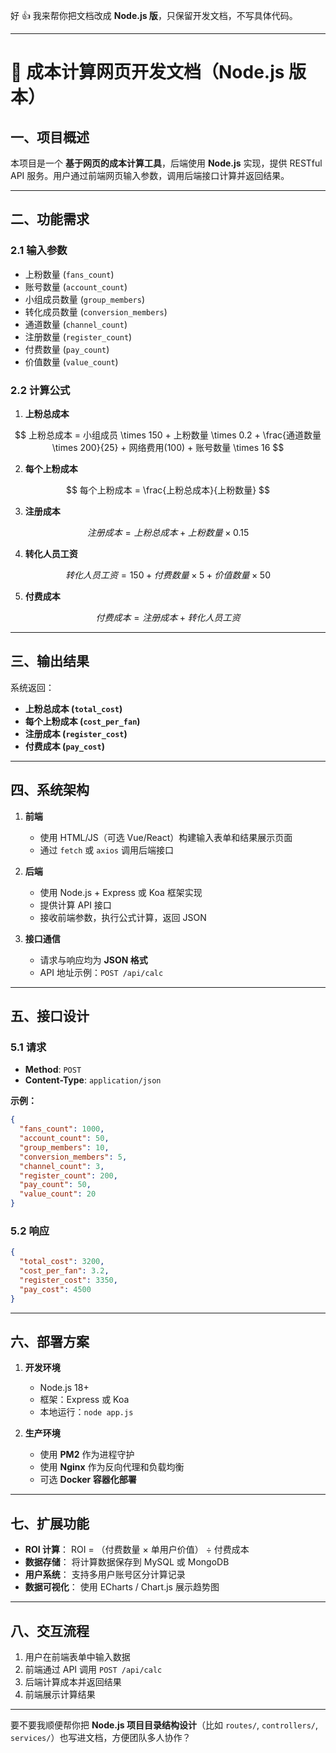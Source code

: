 好 👍 我来帮你把文档改成 **Node.js 版**，只保留开发文档，不写具体代码。

---

# 📘 成本计算网页开发文档（Node.js 版本）

## 一、项目概述

本项目是一个 **基于网页的成本计算工具**，后端使用 **Node.js** 实现，提供 RESTful API 服务。用户通过前端网页输入参数，调用后端接口计算并返回结果。

---

## 二、功能需求

### 2.1 输入参数

* 上粉数量 (`fans_count`)
* 账号数量 (`account_count`)
* 小组成员数量 (`group_members`)
* 转化成员数量 (`conversion_members`)
* 通道数量 (`channel_count`)
* 注册数量 (`register_count`)
* 付费数量 (`pay_count`)
* 价值数量 (`value_count`)

### 2.2 计算公式

1. **上粉总成本**

$$
上粉总成本 = 小组成员 \times 150 + 上粉数量 \times 0.2 + \frac{通道数量 \times 200}{25} + 网络费用(100) + 账号数量 \times 16
$$

2. **每个上粉成本**

$$
每个上粉成本 = \frac{上粉总成本}{上粉数量}
$$

3. **注册成本**

$$
注册成本 = 上粉总成本 + 上粉数量 \times 0.15
$$

4. **转化人员工资**

$$
转化人员工资 = 150 + 付费数量 \times 5 + 价值数量 \times 50
$$

5. **付费成本**

$$
付费成本 = 注册成本 + 转化人员工资
$$

---

## 三、输出结果

系统返回：

* **上粉总成本 (`total_cost`)**
* **每个上粉成本 (`cost_per_fan`)**
* **注册成本 (`register_cost`)**
* **付费成本 (`pay_cost`)**

---

## 四、系统架构

1. **前端**

   * 使用 HTML/JS（可选 Vue/React）构建输入表单和结果展示页面
   * 通过 `fetch` 或 `axios` 调用后端接口

2. **后端**

   * 使用 Node.js + Express 或 Koa 框架实现
   * 提供计算 API 接口
   * 接收前端参数，执行公式计算，返回 JSON

3. **接口通信**

   * 请求与响应均为 **JSON 格式**
   * API 地址示例：`POST /api/calc`

---

## 五、接口设计

### 5.1 请求

* **Method**: `POST`
* **Content-Type**: `application/json`

**示例：**

```json
{
  "fans_count": 1000,
  "account_count": 50,
  "group_members": 10,
  "conversion_members": 5,
  "channel_count": 3,
  "register_count": 200,
  "pay_count": 50,
  "value_count": 20
}
```

### 5.2 响应

```json
{
  "total_cost": 3200,
  "cost_per_fan": 3.2,
  "register_cost": 3350,
  "pay_cost": 4500
}
```

---

## 六、部署方案

1. **开发环境**

   * Node.js 18+
   * 框架：Express 或 Koa
   * 本地运行：`node app.js`

2. **生产环境**

   * 使用 **PM2** 作为进程守护
   * 使用 **Nginx** 作为反向代理和负载均衡
   * 可选 **Docker 容器化部署**

---

## 七、扩展功能

* **ROI 计算**：
  ROI = （付费数量 × 单用户价值） ÷ 付费成本
* **数据存储**：
  将计算数据保存到 MySQL 或 MongoDB
* **用户系统**：
  支持多用户账号区分计算记录
* **数据可视化**：
  使用 ECharts / Chart.js 展示趋势图

---

## 八、交互流程

1. 用户在前端表单中输入数据
2. 前端通过 API 调用 `POST /api/calc`
3. 后端计算成本并返回结果
4. 前端展示计算结果

---

要不要我顺便帮你把 **Node.js 项目目录结构设计**（比如 `routes/`, `controllers/`, `services/`）也写进文档，方便团队多人协作？

